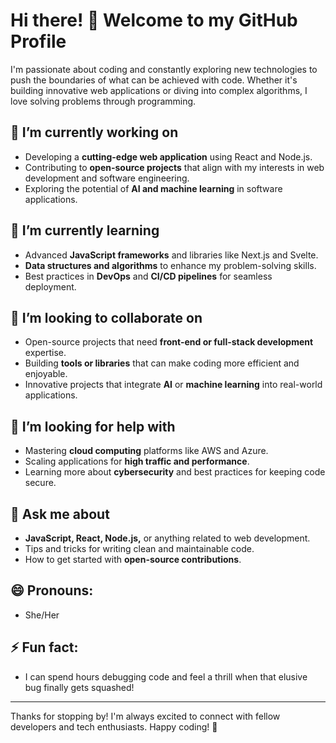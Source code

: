 
<!--
**paganeo/paganeo** is a ✨ _special_ ✨ repository because its `README.md` (this file) appears on your GitHub profile.

Here are some ideas to get you started:

- 🔭 I’m currently working on ...
- 🌱 I’m currently learning ...
- 👯 I’m looking to collaborate on ...
- 🤔 I’m looking for help with ...
- 💬 Ask me about ...
- 📫 How to reach me: ...
- 😄 Pronouns: ...
- ⚡ Fun fact: ...
-->

# Hi there! 👋 Welcome to my GitHub Profile

I'm passionate about coding and constantly exploring new technologies to push the boundaries of what can be achieved with code. Whether it's building innovative web applications or diving into complex algorithms, I love solving problems through programming.

## 🔭 I’m currently working on
- Developing a **cutting-edge web application** using React and Node.js.
- Contributing to **open-source projects** that align with my interests in web development and software engineering.
- Exploring the potential of **AI and machine learning** in software applications.

## 🌱 I’m currently learning
- Advanced **JavaScript frameworks** and libraries like Next.js and Svelte.
- **Data structures and algorithms** to enhance my problem-solving skills.
- Best practices in **DevOps** and **CI/CD pipelines** for seamless deployment.

## 👯 I’m looking to collaborate on
- Open-source projects that need **front-end or full-stack development** expertise.
- Building **tools or libraries** that can make coding more efficient and enjoyable.
- Innovative projects that integrate **AI** or **machine learning** into real-world applications.

## 🤔 I’m looking for help with
- Mastering **cloud computing** platforms like AWS and Azure.
- Scaling applications for **high traffic and performance**.
- Learning more about **cybersecurity** and best practices for keeping code secure.

## 💬 Ask me about
- **JavaScript, React, Node.js,** or anything related to web development.
- Tips and tricks for writing clean and maintainable code.
- How to get started with **open-source contributions**.

## 😄 Pronouns: 
- She/Her

## ⚡ Fun fact:
- I can spend hours debugging code and feel a thrill when that elusive bug finally gets squashed!

---

Thanks for stopping by! I'm always excited to connect with fellow developers and tech enthusiasts. Happy coding! 🚀
